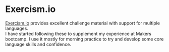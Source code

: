 Exercism.io
======
[Exercism.io](https://exercism.io/) provides excellent challenge material with support for multiple languages.  
I have started following these to supplement my experience at Makers bootcamp. I use it mostly for morning practice to try and develop some core language skills and confidence. 
